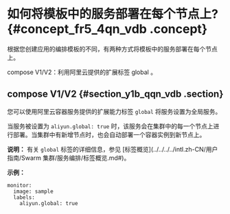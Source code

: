 # 如何将模板中的服务部署在每个节点上? {#concept_fr5_4qn_vdb .concept}

根据您创建应用的编排模板的不同，有两种方式将模板中的服务部署在每个节点上。

compose V1/V2：利用阿里云提供的扩展标签 global 。

## compose V1/V2 {#section_y1b_qqn_vdb .section}

您可以使用阿里云容器服务提供的扩展能力标签 `global` 将服务设置为全局服务。

当服务被设置为 `aliyun.global: true` 时，该服务会在集群中的每一个节点上进行部署。当集群中有新增节点时，也会自动部署一个容器实例到新节点上。

**说明：** 有关 `global` 标签的详细信息，参见 [标签概览](../../../../intl.zh-CN/用户指南/Swarm 集群/服务编排/标签概览.md#)。

**示例：**

```
monitor:
  image: sample
  labels:
    aliyun.global: true
```

